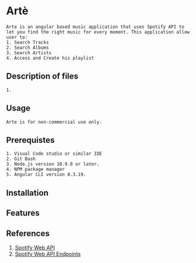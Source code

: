 # Artè

    Arte is an angular based music application that uses Spotify API to let you find the right music for every moment. This application allow user to:
    1. Search Tracks
    2. Search Albums
    3. Search Artists
    4. Access and Create his playlist

## Description of files

    1. 

## Usage

    Arte is for non-commercial use only.

## Prerequistes

    1. Visual Code studio or similar IDE
    2. Git Bash
    3. Node.js version 10.9.0 or later.
    4. NPM package manager
    5. Angular CLI version 8.3.19.

## Installation

## Features

## References

1. [Spotify Web API](https://developer.spotify.com/web-api/)
2. [Spotify Web API Endpoints](https://developer.spotify.com/web-api/endpoint-reference/)
